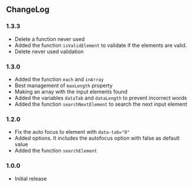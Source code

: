 ## ChangeLog

### 1.3.3
* Delete a function never used
* Added the function `isValidElement` to validate if the elements are valid.
* Delete never used validation

### 1.3.0

* Added the function `each` and `inArray`
* Best management of `maxLength` property
* Making an array with the input elements found
* Added the variables `dataTab` and `dataLength` to prevent incorrect words
* Added the function `searchNextElement` to search the next input element

### 1.2.0

* Fix the auto focus to element with `data-tab="0"`
* Added options. It includes the autofocus option with false as default value
* Added the function `searchElement`

### 1.0.0

* Initial release